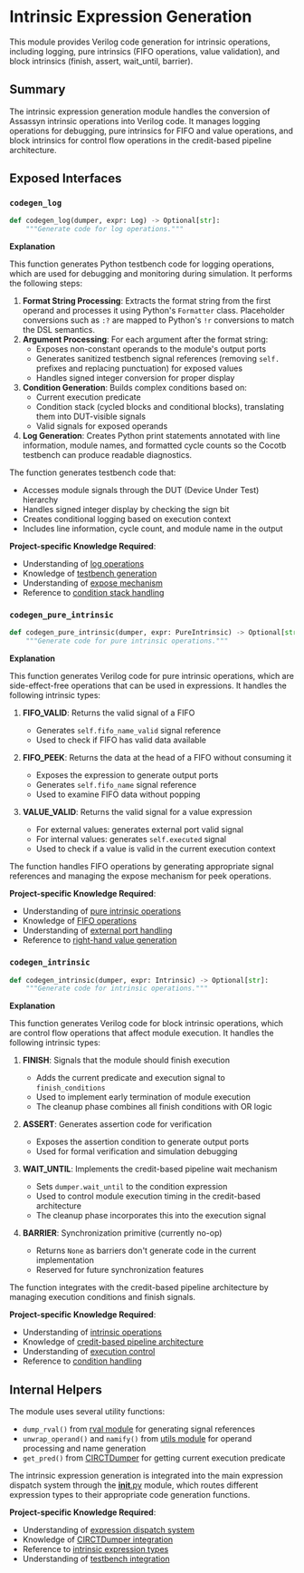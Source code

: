 # Intrinsic Expression Generation

This module provides Verilog code generation for intrinsic operations, including logging, pure intrinsics (FIFO operations, value validation), and block intrinsics (finish, assert, wait_until, barrier).

## Summary

The intrinsic expression generation module handles the conversion of Assassyn intrinsic operations into Verilog code. It manages logging operations for debugging, pure intrinsics for FIFO and value operations, and block intrinsics for control flow operations in the credit-based pipeline architecture.

## Exposed Interfaces

### `codegen_log`

```python
def codegen_log(dumper, expr: Log) -> Optional[str]:
    """Generate code for log operations."""
```

**Explanation**

This function generates Python testbench code for logging operations, which are used for debugging and monitoring during simulation. It performs the following steps:

1. **Format String Processing**: Extracts the format string from the first operand and processes it using Python's `Formatter` class. Placeholder conversions such as `:?` are mapped to Python's `!r` conversions to match the DSL semantics.
2. **Argument Processing**: For each argument after the format string:
   - Exposes non-constant operands to the module's output ports
   - Generates sanitized testbench signal references (removing `self.` prefixes and replacing punctuation) for exposed values
   - Handles signed integer conversion for proper display
3. **Condition Generation**: Builds complex conditions based on:
   - Current execution predicate
   - Condition stack (cycled blocks and conditional blocks), translating them into DUT-visible signals
   - Valid signals for exposed operands
4. **Log Generation**: Creates Python print statements annotated with line information, module names, and formatted cycle counts so the Cocotb testbench can produce readable diagnostics.

The function generates testbench code that:
- Accesses module signals through the DUT (Device Under Test) hierarchy
- Handles signed integer display by checking the sign bit
- Creates conditional logging based on execution context
- Includes line information, cycle count, and module name in the output

**Project-specific Knowledge Required**:
- Understanding of [log operations](/python/assassyn/ir/expr/intrinsic.md)
- Knowledge of [testbench generation](/python/assassyn/codegen/verilog/testbench.md)
- Understanding of [expose mechanism](/python/assassyn/codegen/verilog/design.md)
- Reference to [condition stack handling](/python/assassyn/codegen/verilog/design.md)

### `codegen_pure_intrinsic`

```python
def codegen_pure_intrinsic(dumper, expr: PureIntrinsic) -> Optional[str]:
    """Generate code for pure intrinsic operations."""
```

**Explanation**

This function generates Verilog code for pure intrinsic operations, which are side-effect-free operations that can be used in expressions. It handles the following intrinsic types:

1. **FIFO_VALID**: Returns the valid signal of a FIFO
   - Generates `self.fifo_name_valid` signal reference
   - Used to check if FIFO has valid data available

2. **FIFO_PEEK**: Returns the data at the head of a FIFO without consuming it
   - Exposes the expression to generate output ports
   - Generates `self.fifo_name` signal reference
   - Used to examine FIFO data without popping

3. **VALUE_VALID**: Returns the valid signal for a value expression
   - For external values: generates external port valid signal
   - For internal values: generates `self.executed` signal
   - Used to check if a value is valid in the current execution context

The function handles FIFO operations by generating appropriate signal references and managing the expose mechanism for peek operations.

**Project-specific Knowledge Required**:
- Understanding of [pure intrinsic operations](/python/assassyn/ir/expr/intrinsic.md)
- Knowledge of [FIFO operations](/python/assassyn/ir/expr/array.md)
- Understanding of [external port handling](/python/assassyn/codegen/verilog/design.md)
- Reference to [right-hand value generation](/python/assassyn/codegen/verilog/rval.md)

### `codegen_intrinsic`

```python
def codegen_intrinsic(dumper, expr: Intrinsic) -> Optional[str]:
    """Generate code for intrinsic operations."""
```

**Explanation**

This function generates Verilog code for block intrinsic operations, which are control flow operations that affect module execution. It handles the following intrinsic types:

1. **FINISH**: Signals that the module should finish execution
   - Adds the current predicate and execution signal to `finish_conditions`
   - Used to implement early termination of module execution
   - The cleanup phase combines all finish conditions with OR logic

2. **ASSERT**: Generates assertion code for verification
   - Exposes the assertion condition to generate output ports
   - Used for formal verification and simulation debugging

3. **WAIT_UNTIL**: Implements the credit-based pipeline wait mechanism
   - Sets `dumper.wait_until` to the condition expression
   - Used to control module execution timing in the credit-based architecture
   - The cleanup phase incorporates this into the execution signal

4. **BARRIER**: Synchronization primitive (currently no-op)
   - Returns `None` as barriers don't generate code in the current implementation
   - Reserved for future synchronization features

The function integrates with the credit-based pipeline architecture by managing execution conditions and finish signals.

**Project-specific Knowledge Required**:
- Understanding of [intrinsic operations](/python/assassyn/ir/expr/intrinsic.md)
- Knowledge of [credit-based pipeline architecture](/docs/design/arch/arch.md)
- Understanding of [execution control](/python/assassyn/codegen/verilog/cleanup.md)
- Reference to [condition handling](/python/assassyn/codegen/verilog/design.md)

## Internal Helpers

The module uses several utility functions:

- `dump_rval()` from [rval module](/python/assassyn/codegen/verilog/rval.md) for generating signal references
- `unwrap_operand()` and `namify()` from [utils module](/python/assassyn/utils.md) for operand processing and name generation
- `get_pred()` from [CIRCTDumper](/python/assassyn/codegen/verilog/design.md) for getting current execution predicate

The intrinsic expression generation is integrated into the main expression dispatch system through the [__init__.py](/python/assassyn/codegen/verilog/_expr/__init__.md) module, which routes different expression types to their appropriate code generation functions.

**Project-specific Knowledge Required**:
- Understanding of [expression dispatch system](/python/assassyn/codegen/verilog/_expr/__init__.md)
- Knowledge of [CIRCTDumper integration](/python/assassyn/codegen/verilog/design.md)
- Reference to [intrinsic expression types](/python/assassyn/ir/expr/intrinsic.md)
- Understanding of [testbench integration](/python/assassyn/codegen/verilog/testbench.md)
